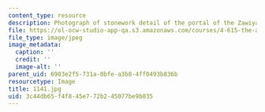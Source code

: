 ```yaml
---
content_type: resource
description: Photograph of stonework detail of the portal of the Zawiya.
file: https://ol-ocw-studio-app-qa.s3.amazonaws.com/courses/4-615-the-architecture-of-cairo-spring-2002/3c44db65f4f845e772b245077be9b035_1141.jpg
file_type: image/jpeg
image_metadata:
  caption: ''
  credit: ''
  image-alt: ''
parent_uid: 6903e2f5-731a-0bfe-a3b8-4ff0493b836b
resourcetype: Image
title: 1141.jpg
uid: 3c44db65-f4f8-45e7-72b2-45077be9b035
---
```

